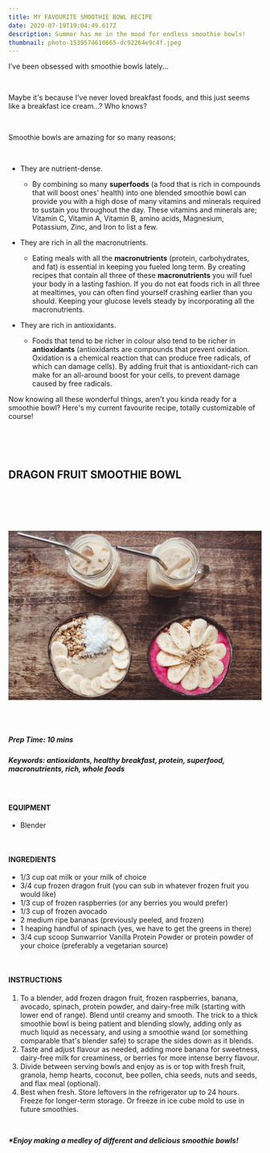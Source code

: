 ```yaml
---
title: MY FAVOURITE SMOOTHIE BOWL RECIPE
date: 2020-07-19T19:04:49.617Z
description: Summer has me in the mood for endless smoothie bowls!
thumbnail: photo-1539574610665-dc92264e9c4f.jpeg
---
```

I’ve been obsessed with smoothie bowls lately...

<br>

Maybe it's because I've never loved breakfast foods, and this just seems like a breakfast ice cream...? Who knows?

<br>

Smoothie bowls are amazing for so many reasons;

<br>

* They are nutrient-dense. 

  * By combining so many **superfoods** (a food that is rich in compounds that will boost ones' health) into one blended smoothie bowl can provide you with a high dose of many vitamins and minerals required to sustain you throughout the day. These vitamins and minerals are; Vitamin C, Vitamin A, Vitamin B, amino acids, Magnesium, Potassium, Zinc, and Iron to list a few. 
* They are rich in all the macronutrients.

  * Eating meals with all the **macronutrients** (protein, carbohydrates, and fat) is essential in keeping you fueled long term. By creating recipes that contain all three of these **macronutrients** you will fuel your body in a lasting fashion. If you do not eat foods rich in all three at mealtimes, you can often find yourself crashing earlier than you should. Keeping your glucose levels steady by incorporating all the macronutrients. 
* They are rich in antioxidants.

  * Foods that tend to be richer in colour also tend to be richer in **antioxidants** (antioxidants are compounds that prevent oxidation. Oxidation is a chemical reaction that can produce free radicals, of which can damage cells). By adding fruit that is antioxidant-rich can make for an all-around boost for your cells, to prevent damage caused by free radicals.

Now knowing all these wonderful things, aren't you kinda ready for a smoothie bowl? Here's my current favourite recipe, totally customizable of course!

<br>

<br>

<br>

## DRAGON FRUIT SMOOTHIE BOWL

<br>

<br>

<br>

<br>

![DRAGON FRUIT SMOOTHIE BOWLS](photo-1539574610665-dc92264e9c4f.jpeg "DRAGON FRUIT SMOOTHIE BOWLS")

<br>

<br>

##### Prep Time: 10 mins

##### **Keywords:** antioxidants, healthy breakfast, protein, superfood, macronutrients, rich, whole foods

**<br>**

#### **EQUIPMENT**

* Blender

<br>

#### **INGREDIENTS**

* 1/3 cup oat milk or your milk of choice
* 3/4 cup frozen dragon fruit (you can sub in whatever frozen fruit you would like)
* 1/3 cup of frozen raspberries (or any berries you would prefer)
* 1/3 cup of frozen avocado
* 2 medium ripe bananas (previously peeled, and frozen)
* 1 heaping handful of spinach (yes, we have to get the greens in there)
* 3/4 cup scoop Sunwarrior Vanilla Protein Powder or protein powder of your choice (preferably a vegetarian source)

<br>

#### **INSTRUCTIONS**

1. To a [](https://aax-us-east.amazon-adsystem.com/x/c/QjdMSSh2ihB0If1LrOJONjQAAAFvJGsYQgEAAAFKAaskUBE/https://www.amazon.com/gp/product/B008H4SLV6/?creativeASIN=B008H4SLV6&linkCode=w61&imprToken=1fljsCQ49EOk6Enre1pi1w&slotNum=11)blender, add frozen dragon fruit, frozen raspberries, banana, avocado, spinach, protein powder, and dairy-free milk (starting with lower end of range). Blend until creamy and smooth. The trick to a thick smoothie bowl is being patient and blending slowly, adding only as much liquid as necessary, and using a smoothie wand (or something comparable that's blender safe) to scrape the sides down as it blends.
2. Taste and adjust flavour as needed, adding more banana for sweetness, dairy-free milk for creaminess, or berries for more intense berry flavour.
3. Divide between serving bowls and enjoy as is or top with fresh fruit, granola, hemp hearts, coconut, bee pollen, chia seeds, nuts and seeds, and flax meal (optional).
4. Best when fresh. Store leftovers in the refrigerator up to 24 hours. Freeze for longer-term storage. Or freeze in ice cube mold to use in future smoothies.

<br>

***\*Enjoy making a medley of different and delicious smoothie bowls!***